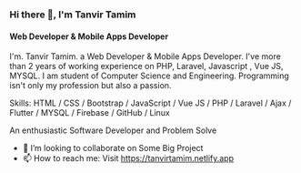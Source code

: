 ### Hi there 👋, I'm Tanvir Tamim
#### Web Developer & Mobile Apps Developer
I'm. Tanvir Tamim. a Web Developer & Mobile Apps Developer. I've more than 2 years of working experience on PHP, Laravel, Javascript , Vue JS, MYSQL. I am student  of Computer Science and Engineering. Programming isn't only my profession but also a passion.

Skills: HTML / CSS / Bootstrap / JavaScript / Vue JS / PHP / Laravel / Ajax / Flutter / MYSQL / Firebase / GitHub / Linux 

An enthusiastic Software Developer and Problem Solve
- 👯 I’m looking to collaborate on Some Big Project 
- 📫 How to reach me: Visit https://tanvirtamim.netlify.app 
